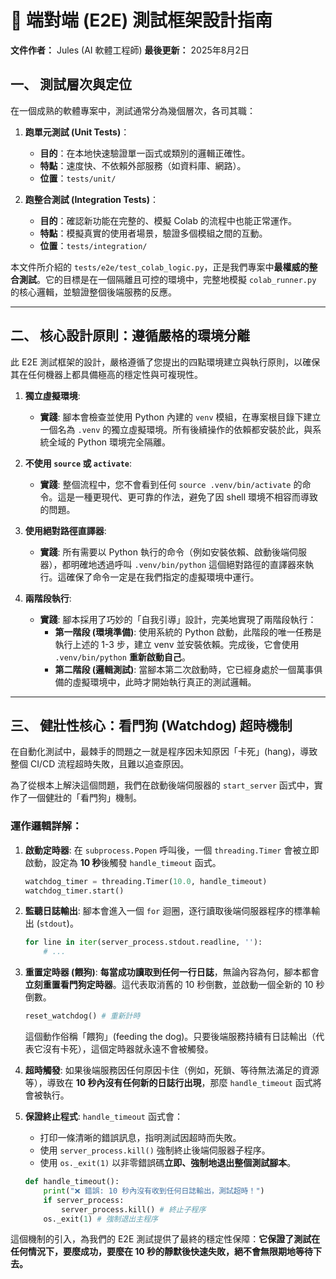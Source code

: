 # 📖 端對端 (E2E) 測試框架設計指南

**文件作者：** Jules (AI 軟體工程師)
**最後更新：** 2025年8月2日

## 一、 測試層次與定位

在一個成熟的軟體專案中，測試通常分為幾個層次，各司其職：

1.  **跑單元測試 (Unit Tests)**：
    *   **目的**：在本地快速驗證單一函式或類別的邏輯正確性。
    *   **特點**：速度快、不依賴外部服務（如資料庫、網路）。
    *   **位置**：`tests/unit/`

2.  **跑整合測試 (Integration Tests)**：
    *   **目的**：確認新功能在完整的、模擬 Colab 的流程中也能正常運作。
    *   **特點**：模擬真實的使用者場景，驗證多個模組之間的互動。
    *   **位置**：`tests/integration/`

本文件所介紹的 `tests/e2e/test_colab_logic.py`，正是我們專案中**最權威的整合測試**。它的目標是在一個隔離且可控的環境中，完整地模擬 `colab_runner.py` 的核心邏輯，並驗證整個後端服務的反應。

---

## 二、 核心設計原則：遵循嚴格的環境分離

此 E2E 測試框架的設計，嚴格遵循了您提出的四點環境建立與執行原則，以確保其在任何機器上都具備極高的穩定性與可複現性。

1.  **獨立虛擬環境**:
    *   **實踐**: 腳本會檢查並使用 Python 內建的 `venv` 模組，在專案根目錄下建立一個名為 `.venv` 的獨立虛擬環境。所有後續操作的依賴都安裝於此，與系統全域的 Python 環境完全隔離。

2.  **不使用 `source` 或 `activate`**:
    *   **實踐**: 整個流程中，您不會看到任何 `source .venv/bin/activate` 的命令。這是一種更現代、更可靠的作法，避免了因 shell 環境不相容而導致的問題。

3.  **使用絕對路徑直譯器**:
    *   **實踐**: 所有需要以 Python 執行的命令（例如安裝依賴、啟動後端伺服器），都明確地透過呼叫 `.venv/bin/python` 這個絕對路徑的直譯器來執行。這確保了命令一定是在我們指定的虛擬環境中運行。

4.  **兩階段執行**:
    *   **實踐**: 腳本採用了巧妙的「自我引導」設計，完美地實現了兩階段執行：
        *   **第一階段 (環境準備)**: 使用系統的 Python 啟動，此階段的唯一任務是執行上述的 1-3 步，建立 venv 並安裝依賴。完成後，它會使用 `.venv/bin/python` **重新啟動自己**。
        *   **第二階段 (邏輯測試)**: 當腳本第二次啟動時，它已經身處於一個萬事俱備的虛擬環境中，此時才開始執行真正的測試邏輯。

---

## 三、 健壯性核心：看門狗 (Watchdog) 超時機制

在自動化測試中，最棘手的問題之一就是程序因未知原因「卡死」(hang)，導致整個 CI/CD 流程超時失敗，且難以追查原因。

為了從根本上解決這個問題，我們在啟動後端伺服器的 `start_server` 函式中，實作了一個健壯的「看門狗」機制。

### **運作邏輯詳解**：

1.  **啟動定時器**: 在 `subprocess.Popen` 呼叫後，一個 `threading.Timer` 會被立即啟動，設定為 **10 秒**後觸發 `handle_timeout` 函式。
    ```python
    watchdog_timer = threading.Timer(10.0, handle_timeout)
    watchdog_timer.start()
    ```

2.  **監聽日誌輸出**: 腳本會進入一個 `for` 迴圈，逐行讀取後端伺服器程序的標準輸出 (`stdout`)。
    ```python
    for line in iter(server_process.stdout.readline, ''):
        # ...
    ```

3.  **重置定時器 (餵狗)**: **每當成功讀取到任何一行日誌**，無論內容為何，腳本都會**立刻重置看門狗定時器**。這代表取消舊的 10 秒倒數，並啟動一個全新的 10 秒倒數。
    ```python
    reset_watchdog() # 重新計時
    ```
    這個動作俗稱「餵狗」(feeding the dog)。只要後端服務持續有日誌輸出（代表它沒有卡死），這個定時器就永遠不會被觸發。

4.  **超時觸發**: 如果後端服務因任何原因卡住（例如，死鎖、等待無法滿足的資源等），導致在 **10 秒內沒有任何新的日誌行出現**，那麼 `handle_timeout` 函式將會被執行。

5.  **保證終止程式**: `handle_timeout` 函式會：
    *   打印一條清晰的錯誤訊息，指明測試因超時而失敗。
    *   使用 `server_process.kill()` 強制終止後端伺服器子程序。
    *   使用 `os._exit(1)` 以非零錯誤碼**立即、強制地退出整個測試腳本**。
    ```python
    def handle_timeout():
        print("❌ 錯誤: 10 秒內沒有收到任何日誌輸出，測試超時！")
        if server_process:
            server_process.kill() # 終止子程序
        os._exit(1) # 強制退出主程序
    ```

這個機制的引入，為我們的 E2E 測試提供了最終的穩定性保障：**它保證了測試在任何情況下，要麼成功，要麼在 10 秒的靜默後快速失敗，絕不會無限期地等待下去。**
